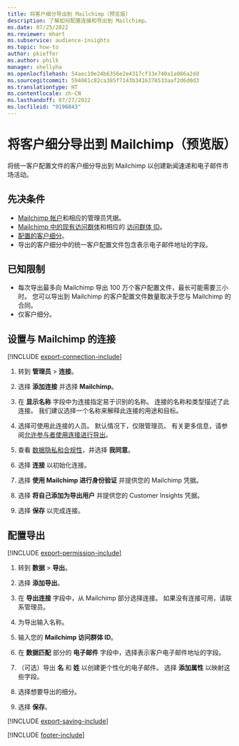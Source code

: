 ```yaml
---
title: 将客户细分导出到 Mailchimp（预览版）
description: 了解如何配置连接和导出到 Mailchimp。
ms.date: 07/25/2022
ms.reviewer: mhart
ms.subservice: audience-insights
ms.topic: how-to
author: pkieffer
ms.author: philk
manager: shellyha
ms.openlocfilehash: 54aec10e24b6356e2e4317cf33e740a1a086a2dd
ms.sourcegitcommit: 594081c82ca385f7143b3416378533aaf2d6d0d3
ms.translationtype: HT
ms.contentlocale: zh-CN
ms.lasthandoff: 07/27/2022
ms.locfileid: "9196843"
---
```

# <a name="export-segments-to-mailchimp-preview"></a>将客户细分导出到 Mailchimp（预览版）

将统一客户配置文件的客户细分导出到 Mailchimp 以创建新闻速递和电子邮件市场活动。

## <a name="prerequisites"></a>先决条件

- [Mailchimp 帐户](https://mailchimp.com/)和相应的管理员凭据。
- [Mailchimp 中的现有访问群体](https://mailchimp.com/help/create-audience/)和相应的 [访问群体 ID](https://mailchimp.com/help/find-audience-id/)。
- [配置的客户细分](segments.md)。
- 导出的客户细分中的统一客户配置文件包含表示电子邮件地址的字段。

## <a name="known-limitations"></a>已知限制

- 每次导出最多向 Mailchimp 导出 100 万个客户配置文件，最长可能需要三小时。 您可以导出到 Mailchimp 的客户配置文件数量取决于您与 Mailchimp 的合同。
- 仅客户细分。

## <a name="set-up-connection-to-mailchimp"></a>设置与 Mailchimp 的连接

[!INCLUDE [export-connection-include](includes/export-connection-admn.md)]

1. 转到 **管理员** > **连接**。

1. 选择 **添加连接** 并选择 **Mailchimp**。

1. 在 **显示名称** 字段中为连接指定易于识别的名称。 连接的名称和类型描述了此连接。 我们建议选择一个名称来解释此连接的用途和目标。

1. 选择可使用此连接的人员。 默认情况下，仅限管理员。 有关更多信息，请参阅[允许参与者使用连接进行导出](connections.md#allow-contributors-to-use-a-connection-for-exports)。

1. 查看 [数据隐私和合规性](connections.md#data-privacy-and-compliance)，并选择 **我同意**。

1. 选择 **连接** 以初始化连接。

1. 选择 **使用 Mailchimp 进行身份验证** 并提供您的 Mailchimp 凭据。

1. 选择 **将自己添加为导出用户** 并提供您的 Customer Insights 凭据。

1. 选择 **保存** 以完成连接。

## <a name="configure-an-export"></a>配置导出

[!INCLUDE [export-permission-include](includes/export-permission.md)]

1. 转到 **数据** > **导出**。

1. 选择 **添加导出**。

1. 在 **导出连接** 字段中，从 Mailchimp 部分选择连接。 如果没有连接可用，请联系管理员。

1. 为导出输入名称。

1. 输入您的 **Mailchimp 访问群体 ID**。

1. 在 **数据匹配** 部分的 **电子邮件** 字段中，选择表示客户电子邮件地址的字段。

1. （可选）导出 **名** 和 **姓** 以创建更个性化的电子邮件。 选择 **添加属性** 以映射这些字段。

1. 选择想要导出的细分。

1. 选择 **保存**。

[!INCLUDE [export-saving-include](includes/export-saving.md)]

[!INCLUDE [footer-include](includes/footer-banner.md)]
